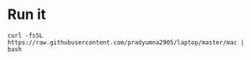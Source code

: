 # Run it

```
curl -fsSL https://raw.githubusercontent.com/pradyumna2905/laptop/master/mac | bash
```
